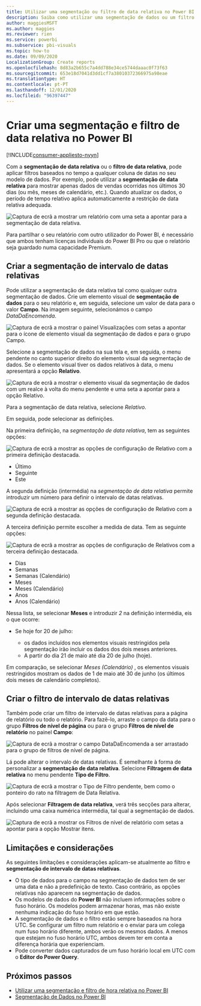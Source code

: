 ```yaml
---
title: Utilizar uma segmentação ou filtro de data relativa no Power BI
description: Saiba como utilizar uma segmentação de dados ou um filtro para restringir intervalos de datas relativas no Power BI.
author: maggiesMSFT
ms.author: maggies
ms.reviewer: rien
ms.service: powerbi
ms.subservice: pbi-visuals
ms.topic: how-to
ms.date: 09/09/2020
LocalizationGroup: Create reports
ms.openlocfilehash: 8d83a2b655c7a4dd788e34ce5744daaac0f73f63
ms.sourcegitcommit: 653e18d7041d3dd1cf7a38010372366975a98eae
ms.translationtype: HT
ms.contentlocale: pt-PT
ms.lasthandoff: 12/01/2020
ms.locfileid: "96397447"
---
```

# <a name="creating-a-relative-date-slicer-and-filter-in-power-bi"></a>Criar uma segmentação e filtro de data relativa no Power BI

[!INCLUDE[consumer-appliesto-nyyn](../includes/consumer-appliesto-nyyn.md)]

Com a **segmentação de data relativa** ou o **filtro de data relativa**, pode aplicar filtros baseados no tempo a qualquer coluna de datas no seu modelo de dados. Por exemplo, pode utilizar a **segmentação de data relativa** para mostrar apenas dados de vendas ocorridas nos últimos 30 dias (ou mês, meses de calendário, etc.). Quando atualizar os dados, o período de tempo relativo aplica automaticamente a restrição de data relativa adequada.

![Captura de ecrã a mostrar um relatório com uma seta a apontar para a segmentação de data relativa.](media/desktop-slicer-filter-date-range/relative-date-range-slicer-filter-01.png)

Para partilhar o seu relatório com outro utilizador do Power BI, é necessário que ambos tenham licenças individuais do Power BI Pro ou que o relatório seja guardado numa capacidade Premium.

## <a name="create-the-relative-date-range-slicer"></a>Criar a segmentação de intervalo de datas relativas

Pode utilizar a segmentação de data relativa tal como qualquer outra segmentação de dados. Crie um elemento visual de **segmentação de dados** para o seu relatório e, em seguida, selecione um valor de data para o valor **Campo**. Na imagem seguinte, selecionámos o campo *DataDaEncomenda*.

![Captura de ecrã a mostrar o painel Visualizações com setas a apontar para o ícone de elemento visual da segmentação de dados e para o grupo Campo.](media/desktop-slicer-filter-date-range/relative-date-range-slicer-filter-02.png)

Selecione a segmentação de dados na sua tela e, em seguida, o menu pendente no canto superior direito do elemento visual da segmentação de dados. Se o elemento visual tiver os dados relativos à data, o menu apresentará a opção **Relativo**.

![Captura de ecrã a mostrar o elemento visual da segmentação de dados com um realce à volta do menu pendente e uma seta a apontar para a opção Relativo.](media/desktop-slicer-filter-date-range/relative-date-range-slicer-filter-03.png)

Para a segmentação de data relativa, selecione *Relativo*.

Em seguida, pode selecionar as definições.

Na primeira definição, na *segmentação de data relativa*, tem as seguintes opções:

![Captura de ecrã a mostrar as opções de configuração de Relativo com a primeira definição destacada.](media/desktop-slicer-filter-date-range/relative-date-range-slicer-filter-04.png)

* Último
* Seguinte
* Este

A segunda definição (intermédia) na *segmentação de data relativa* permite introduzir um número para definir o intervalo de datas relativas.

![Captura de ecrã a mostrar as opções de configuração de Relativo com a segunda definição destacada.](media/desktop-slicer-filter-date-range/relative-date-range-slicer-filter-04a.png)

A terceira definição permite escolher a medida de data. Tem as seguinte opções:

![Captura de ecrã a mostrar as opções de configuração de Relativos com a terceira definição destacada.](media/desktop-slicer-filter-date-range/relative-date-range-slicer-filter-05.png)

* Dias
* Semanas
* Semanas (Calendário)
* Meses
* Meses (Calendário)
* Anos
* Anos (Calendário)

Nessa lista, se selecionar **Meses** e introduzir *2* na definição intermédia, eis o que ocorre:

* Se hoje for 20 de julho:

    - os dados incluídos nos elementos visuais restringidos pela segmentação irão incluir os dados dos dois meses anteriores.
    - A partir do dia 21 de maio até dia 20 de julho (hoje).

Em comparação, se selecionar *Meses (Calendário)* , os elementos visuais restringidos mostram os dados de 1 de maio até 30 de junho (os últimos dois meses de calendário completos).

## <a name="create-the-relative-date-range-filter"></a>Criar o filtro de intervalo de datas relativas

Também pode criar um filtro de intervalo de datas relativas para a página de relatório ou todo o relatório. Para fazê-lo, arraste o campo da data para o grupo **Filtros de nível de página** ou para o grupo **Filtros de nível de relatório** no painel **Campo**:

![Captura de ecrã a mostrar o campo DataDaEncomenda a ser arrastado para o grupo de filtros de nível de página.](media/desktop-slicer-filter-date-range/relative-date-range-slicer-filter-06.png)

Lá pode alterar o intervalo de datas relativas. É semelhante à forma de personalizar a **segmentação de data relativa**. Selecione **Filtragem de data relativa** no menu pendente **Tipo de Filtro**.

![Captura de ecrã a mostrar o Tipo de Filtro pendente, bem como o ponteiro do rato na filtragem de Data Relativa.](media/desktop-slicer-filter-date-range/relative-date-range-slicer-filter-07.png)

Após selecionar **Filtragem de data relativa**, verá três secções para alterar, incluindo uma caixa numérica intermédia, tal qual a segmentação de dados.

![Captura de ecrã a mostrar os Filtros de nível de relatório com setas a apontar para a opção Mostrar itens.](media/desktop-slicer-filter-date-range/relative-date-range-slicer-filter-08.png)

## <a name="limitations-and-considerations"></a>Limitações e considerações

As seguintes limitações e considerações aplicam-se atualmente ao filtro e **segmentação de intervalo de datas relativas**.

* O tipo de dados para o campo na segmentação de dados tem de ser uma data e não a predefinição de texto. Caso contrário, as opções relativas não aparecem na segmentação de dados.
* Os modelos de dados do **Power BI** não incluem informações sobre o fuso horário. Os modelos podem armazenar horas, mas não existe nenhuma indicação do fuso horário em que estão.
* A segmentação de dados e o filtro estão sempre baseados na hora UTC. Se configurar um filtro num relatório e o enviar para um colega num fuso horário diferente, ambos verão os mesmos dados. A menos que estejam no fuso horário UTC, ambos devem ter em conta a diferença horária que experienciam.
* Pode converter dados capturados de um fuso horário local em UTC com o **Editor do Power Query**.

## <a name="next-steps"></a>Próximos passos

- [Utilizar uma segmentação e filtro de hora relativa no Power BI](../create-reports/slicer-filter-relative-time.md)
- [Segmentação de Dados no Power BI](power-bi-visualization-slicers.md)
